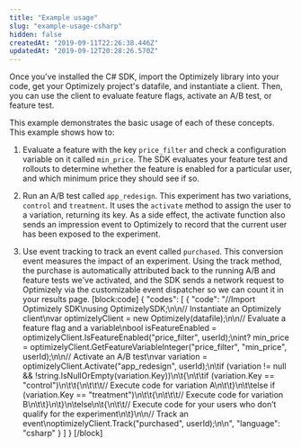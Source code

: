 ```yaml
---
title: "Example usage"
slug: "example-usage-csharp"
hidden: false
createdAt: "2019-09-11T22:26:38.446Z"
updatedAt: "2019-09-12T20:28:26.570Z"
---
```

Once you've installed the C# SDK, import the Optimizely library into your code, get your Optimizely project's datafile, and instantiate a client. Then, you can use the client to evaluate feature flags, activate an A/B test, or feature test.

This example demonstrates the basic usage of each of these concepts. This example shows how to: 
1. Evaluate a feature with the key `price_filter` and check a configuration variable on it called `min_price`. The SDK evaluates your feature test and rollouts to determine whether the feature is enabled for a particular user, and which minimum price they should see if so.

2. Run an A/B test called `app_redesign`. This experiment has two variations, `control` and `treatment`. It uses the `activate` method to assign the user to a variation, returning its key. As a side effect, the activate function also sends an impression event to Optimizely to record that the current user has been exposed to the experiment. 

3. Use event tracking to track an event called `purchased`. This conversion event measures the impact of an experiment. Using the track method, the purchase is automatically attributed back to the running A/B and feature tests we've activated, and the SDK sends a network request to Optimizely via the customizable event dispatcher so we can count it in your results page.
[block:code]
{
  "codes": [
    {
      "code": "//Import Optimizely SDK\nusing OptimizelySDK;\n\n// Instantiate an Optimizely client\nvar optimizelyClient = new Optimizely(datafile);\n\n// Evaluate a feature flag and a variable\nbool isFeatureEnabled = optimizelyClient.IsFeatureEnabled(\"price_filter\", userId);\nint? min_price = optimizelyClient.GetFeatureVariableInteger(\"price_filter\", \"min_price\", userId);\n\n// Activate an A/B test\nvar variation = optimizelyClient.Activate(\"app_redesign\", userId);\n\tif (variation != null && !string.IsNullOrEmpty(variation.Key))\n\t{\n\t\tif (variation.Key == \"control\")\n\t\t{\n\t\t\t// Execute code for variation A\n\t\t}\n\t\telse if (variation.Key == \"treatment\")\n\t\t{\n\t\t\t// Execute code for variation B\n\t\t}\n\t}\n\telse\n\t{\n\t\t// Execute code for your users who don’t qualify for the experiment\n\t}\n\n// Track an event\noptimizelyClient.Track(\"purchased\", userId);\n\n",
      "language": "csharp"
    }
  ]
}
[/block]